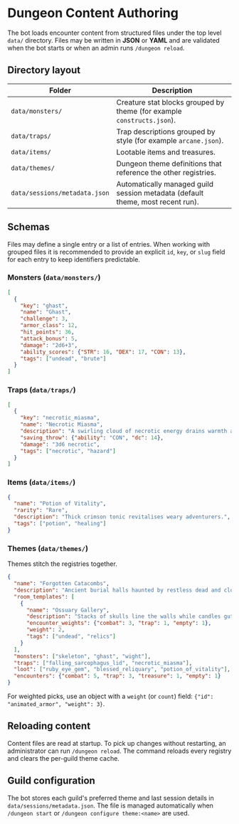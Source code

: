 # Dungeon Content Authoring

The bot loads encounter content from structured files under the top level `data/` directory. Files may be written in **JSON** or **YAML** and are validated when the bot starts or when an admin runs `/dungeon reload`.

## Directory layout

| Folder | Description |
| ------ | ----------- |
| `data/monsters/` | Creature stat blocks grouped by theme (for example `constructs.json`). |
| `data/traps/` | Trap descriptions grouped by style (for example `arcane.json`). |
| `data/items/` | Lootable items and treasures. |
| `data/themes/` | Dungeon theme definitions that reference the other registries. |
| `data/sessions/metadata.json` | Automatically managed guild session metadata (default theme, most recent run). |

## Schemas

Files may define a single entry or a list of entries. When working with grouped files it is recommended to provide an explicit `id`, `key`, or `slug` field for each entry to keep identifiers predictable.

### Monsters (`data/monsters/`)

```json
[
  {
    "key": "ghast",
    "name": "Ghast",
    "challenge": 3,
    "armor_class": 12,
    "hit_points": 36,
    "attack_bonus": 5,
    "damage": "2d6+3",
    "ability_scores": {"STR": 16, "DEX": 17, "CON": 13},
    "tags": ["undead", "brute"]
  }
]
```

### Traps (`data/traps/`)

```json
[
  {
    "key": "necrotic_miasma",
    "name": "Necrotic Miasma",
    "description": "A swirling cloud of necrotic energy drains warmth and hope.",
    "saving_throw": {"ability": "CON", "dc": 14},
    "damage": "3d6 necrotic",
    "tags": ["necrotic", "hazard"]
  }
]
```

### Items (`data/items/`)

```json
{
  "name": "Potion of Vitality",
  "rarity": "Rare",
  "description": "Thick crimson tonic revitalises weary adventurers.",
  "tags": ["potion", "healing"]
}
```

### Themes (`data/themes/`)

Themes stitch the registries together.

```json
{
  "name": "Forgotten Catacombs",
  "description": "Ancient burial halls haunted by restless dead and cloying darkness.",
  "room_templates": [
    {
      "name": "Ossuary Gallery",
      "description": "Stacks of skulls line the walls while candles gutter in stagnant air.",
      "encounter_weights": {"combat": 3, "trap": 1, "empty": 1},
      "weight": 2,
      "tags": ["undead", "relics"]
    }
  ],
  "monsters": ["skeleton", "ghast", "wight"],
  "traps": ["falling_sarcophagus_lid", "necrotic_miasma"],
  "loot": ["ruby_eye_gem", "blessed_reliquary", "potion_of_vitality"],
  "encounters": {"combat": 5, "trap": 3, "treasure": 1, "empty": 1}
}
```

For weighted picks, use an object with a `weight` (or `count`) field: `{"id": "animated_armor", "weight": 3}`.

## Reloading content

Content files are read at startup. To pick up changes without restarting, an administrator can run `/dungeon reload`. The command reloads every registry and clears the per-guild theme cache.

## Guild configuration

The bot stores each guild's preferred theme and last session details in `data/sessions/metadata.json`. The file is managed automatically when `/dungeon start` or `/dungeon configure theme:<name>` are used.

